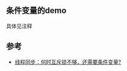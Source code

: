 ## 条件变量的demo   
具体见注释
## 参考
- [线程同步：何时互斥锁不够，还需要条件变量?](http://www.blogjava.net/fhtdy2004/archive/2009/07/05/285519.html)